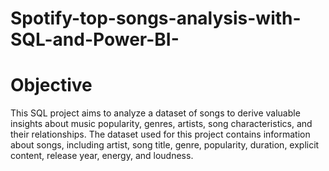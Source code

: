 # Spotify-top-songs-analysis-with-SQL-and-Power-BI-

# **Objective** 
This SQL project aims to analyze a dataset of songs to derive valuable insights about music popularity, genres, artists, song characteristics, and their relationships. The dataset used for this project contains information about songs, including artist, song title, genre, popularity, duration, explicit content, release year, energy, and loudness.
